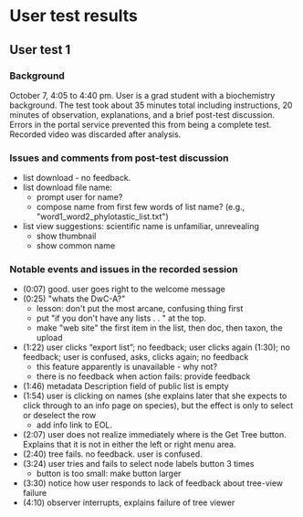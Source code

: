 # User test results 

## User test 1

### Background

October 7, 4:05 to 4:40 pm.  User is a grad student with a biochemistry background.  The test took about 35 minutes total including instructions, 20 minutes of observation, explanations, and a brief post-test discussion.  Errors in the portal service prevented this from being a complete test. Recorded video was discarded after analysis.  

### Issues and comments from post-test discussion 
* list download - no feedback. 
* list download file name: 
   * prompt user for name? 
   * compose name from first few words of list name?  (e.g., "word1_word2_phylotastic_list.txt")
* list view suggestions: scientific name is unfamiliar, unrevealing
   * show thumbnail
   * show common name

### Notable events and issues in the recorded session 
* (0:07) good.  user goes right to the welcome message
* (0:25) "whats the DwC-A?" 
   * lesson: don't put the most arcane, confusing thing first 
   * put "if you don't have any lists . . " at the top.  
   * make "web site" the first item in the list, then doc, then taxon, the upload
* (1:22) user clicks “export list”; no feedback; user clicks again (1:30); no feedback; user is confused, asks, clicks again; no feedback
   * this feature apparently is unavailable - why not?
   * there is no feedback when action fails: provide feedback
* (1:46) metadata Description field of public list is empty
* (1:54) user is clicking on names (she explains later that she expects to click through to an info page on species), but the effect is only to select or deselect the row
   * add info link to EOL.  
* (2:07) user does not realize immediately where is the Get Tree button.  Explains that it is not in either the left or right menu area. 
* (2:40) tree fails.  no feedback.  user is confused.  
* (3:24) user tries and fails to select node labels button 3 times
   * button is too small: make button larger
* (3:30) notice how user responds to lack of feedback about tree-view failure
* (4:10) observer interrupts, explains failure of tree viewer 
